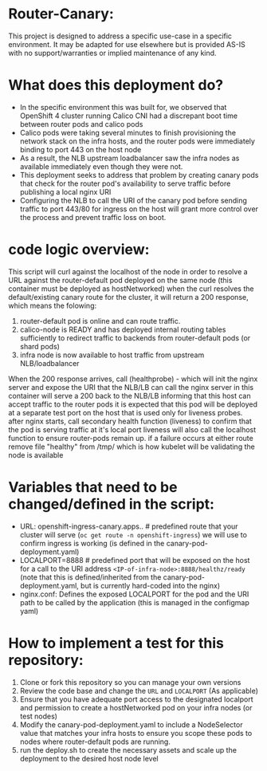 # Router-Canary:

This project is designed to address a specific use-case in a specific environment. It may be adapted for use elsewhere but is provided AS-IS
with no support/warranties or implied maintenance of any kind. 

# What does this deployment do?

- In the specific environment this was built for, we observed that OpenShift 4 cluster running Calico CNI had a discrepant boot time between router pods and calico pods
- Calico pods were taking several minutes to finish provisioning the network stack on the infra hosts, and the router pods were immediately binding to port 443 on the host node
- As a result, the NLB upstream loadbalancer saw the infra nodes as available immediately even though they were not.
- This deployment seeks to address that problem by creating canary pods that check for the router pod's availability to serve traffic before publishing a local nginx URI
- Configuring the NLB to call the URI of the canary pod before sending traffic to port 443/80 for ingress on the host will grant more control over the process and prevent traffic loss on boot.


# code logic overview:

This script will curl against the localhost of the node in order to resolve a URL against the router-default pod deployed on the same node (this container must be deployed as hostNetworked)
when the curl resolves the default/existing canary route for the cluster, it will return a 200 response, which means the folowing:

1. router-default pod is online and can route traffic.
2. calico-node is READY and has deployed internal routing tables sufficiently to redirect traffic to backends from router-default pods (or shard pods)
3. infra node is now available to host traffic from upstream NLB/loadbalancer

When the 200 response arrives, call (healthprobe) - which will init the nginx server and expose the URI that the NLB/LB can call
the nginx server in this container will serve a 200 back to the NLB/LB informing that this host can accept traffic to the router pods
it is expected that this pod will be deployed at a separate test port on the host that is used only for liveness probes.
after nginx starts, call secondary health function (liveness) to confirm that the pod is serving traffic at it's local port
liveness will also call the localhost function to ensure router-pods remain up.
if a failure occurs at either route remove file "healthy" from /tmp/ which is how kubelet will be validating the node is available

# Variables that need to be changed/defined in the script:

- URL: openshift-ingress-canary.apps.<yourcluster>.<yourdomain> # predefined route that your cluster will serve (`oc get route -n openshift-ingress`) we will use to confirm ingress is working
	 (is defined in the canary-pod-deployment.yaml)
- LOCALPORT=8888 # predefined port that will be exposed on the host for a call to the URI address `<IP-of-infra-node>:8888/healthz/ready`
     (note that this is defined/inherited from the canary-pod-deployment.yaml, but is currently hard-coded into the nginx)
- nginx.conf: Defines the exposed LOCALPORT for the pod and the URI path to be called by the application
     (this is managed in the configmap yaml)

# How to implement a test for this repository:

1. Clone or fork this repository so you can manage your own versions
2. Review the code base and change the `URL` and `LOCALPORT` (As applicable)
3. Ensure that you have adequate port access to the designated localport and permission to create a hostNetworked pod on your infra nodes (or test nodes)
4. Modify the canary-pod-deployment.yaml to include a NodeSelector value that matches your infra hosts to ensure you scope these pods to nodes where router-default pods are running.
4. run the deploy.sh to create the necessary assets and scale up the deployment to the desired host node level
